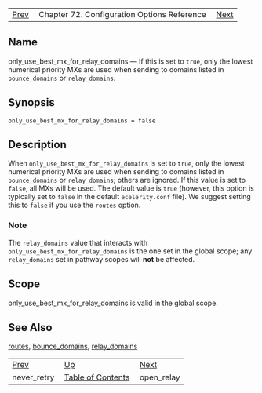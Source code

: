 |     |     |     |
| --- | --- | --- |
| [Prev](conf.ref.never_retry)  | Chapter 72. Configuration Options Reference |  [Next](conf.ref.open_relay) |

<a name="conf.ref.only_use_best_mx_for_relay_domains"></a>
## Name

only_use_best_mx_for_relay_domains — If this is set to `true`, only the lowest numerical priority MXs are used when sending to domains listed in `bounce_domains` or `relay_domains`.

## Synopsis

`only_use_best_mx_for_relay_domains = false`

<a name="idp25651696"></a>
## Description

When `only_use_best_mx_for_relay_domains` is set to `true`, only the lowest numerical priority MXs are used when sending to domains listed in `bounce_domains` or `relay_domains`; others are ignored. If this value is set to `false`, all MXs will be used. The default value is `true` (however, this option is typically set to `false` in the default `ecelerity.conf` file). We suggest setting this to `false` if you use the `routes` option.

### Note

The `relay_domains` value that interacts with `only_use_best_mx_for_relay_domains` is the one set in the global scope; any `relay_domains` set in pathway scopes will **not** be affected.

<a name="idp25661248"></a>
## Scope

only_use_best_mx_for_relay_domains is valid in the global scope.

<a name="idp25663104"></a>
## See Also

[routes](conf.ref.routes "routes"), [bounce_domains](conf.ref.bounce_domains "bounce_domains"), [relay_domains](conf.ref.relay_domains "relay_domains")

|     |     |     |
| --- | --- | --- |
| [Prev](conf.ref.never_retry)  | [Up](config.options.ref) |  [Next](conf.ref.open_relay) |
| never_retry  | [Table of Contents](index) |  open_relay |

